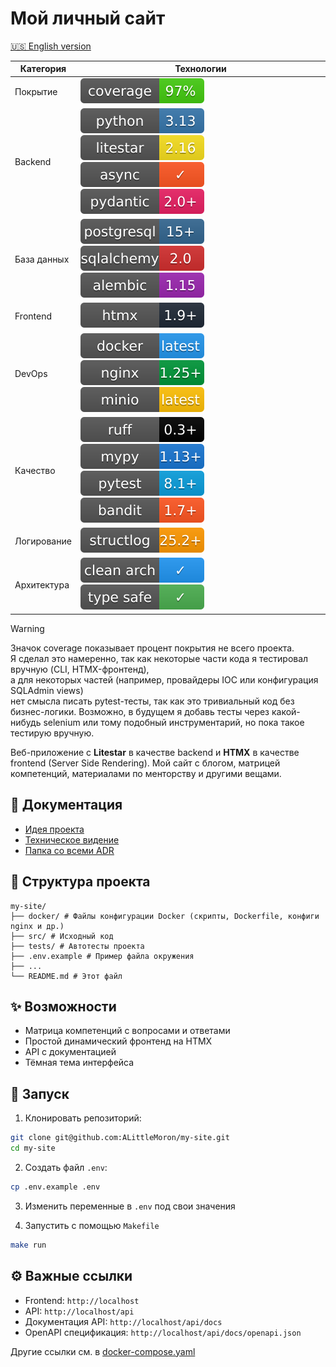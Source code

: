 # Мой личный сайт

[🇺🇸 English version](./README.md)

| Категория | Технологии |
|----------|------------|
| Покрытие | ![coverage](./badges/coverage.svg) |
| Backend | ![python](./badges/python.svg) ![litestar](./badges/litestar.svg) ![async](./badges/async.svg) ![pydantic](./badges/pydantic.svg) |
| База данных | ![postgresql](./badges/postgresql.svg) ![sqlalchemy](./badges/sqlalchemy.svg) ![alembic](./badges/alembic.svg) |
| Frontend | ![htmx](./badges/htmx.svg) |
| DevOps | ![docker](./badges/docker.svg) ![nginx](./badges/nginx.svg) ![minio](./badges/minio.svg) |
| Качество | ![ruff](./badges/ruff.svg) ![mypy](./badges/mypy.svg) ![pytest](./badges/pytest.svg) ![bandit](./badges/bandit.svg) |
| Логирование | ![structlog](./badges/structlog.svg) |
| Архитектура | ![clean-architecture](./badges/clean-architecture.svg) ![type-safe](./badges/type-safe.svg) |

> [!WARNING]
> Значок coverage показывает процент покрытия не всего проекта.  
> Я сделал это намеренно, так как некоторые части кода я тестировал вручную (CLI, HTMX-фронтенд),  
> а для некоторых частей (например, провайдеры IOC или конфигурация SQLAdmin views)  
> нет смысла писать pytest-тесты, так как это тривиальный код без бизнес-логики. Возможно, в
> будущем я добавь тесты через какой-нибудь selenium или тому подобный инструментарий, но пока
> такое тестирую вручную.

Веб-приложение с **Litestar** в качестве backend и **HTMX** в качестве frontend (Server Side
Rendering). Мой сайт с блогом, матрицей компетенций, материалами по менторству и другими вещами.

## 📖 Документация

- [Идея проекта](docs/idea.md)  
- [Техническое видение](docs/vision.md)
- [Папка со всеми ADR](docs/adr/)

## 📂 Структура проекта

```
my-site/
├── docker/ # Файлы конфигурации Docker (скрипты, Dockerfile, конфиги nginx и др.)
├── src/ # Исходный код
├── tests/ # Автотесты проекта
├── .env.example # Пример файла окружения
├── ...
└── README.md # Этот файл
```

## ✨ Возможности

- Матрица компетенций с вопросами и ответами  
- Простой динамический фронтенд на HTMX  
- API с документацией  
- Тёмная тема интерфейса  

## 🚀 Запуск

1. Клонировать репозиторий:
```bash
git clone git@github.com:ALittleMoron/my-site.git
cd my-site
```

2. Создать файл `.env`:
```bash
cp .env.example .env
```

3. Изменить переменные в `.env` под свои значения

4. Запустить с помощью `Makefile`
```bash
make run
```

## ⚙️ Важные ссылки

- Frontend: `http://localhost`
- API: `http://localhost/api`
- Документация API: `http://localhost/api/docs`
- OpenAPI спецификация: `http://localhost/api/docs/openapi.json`

Другие ссылки см. в [docker-compose.yaml](./docker-compose.yml)

